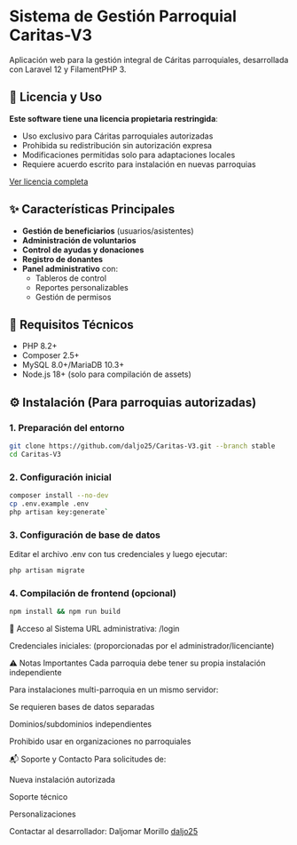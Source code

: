 # Sistema de Gestión Parroquial Caritas-V3

Aplicación web para la gestión integral de Cáritas parroquiales, desarrollada con Laravel 12 y FilamentPHP 3.

## 📜 Licencia y Uso
**Este software tiene una licencia propietaria restringida**:
- Uso exclusivo para Cáritas parroquiales autorizadas
- Prohibida su redistribución sin autorización expresa
- Modificaciones permitidas solo para adaptaciones locales
- Requiere acuerdo escrito para instalación en nuevas parroquias

[Ver licencia completa](LICENSE)

## ✨ Características Principales
- **Gestión de beneficiarios** (usuarios/asistentes)
- **Administración de voluntarios**
- **Control de ayudas y donaciones**
- **Registro de donantes**
- **Panel administrativo** con:
  - Tableros de control
  - Reportes personalizables
  - Gestión de permisos

## 🚀 Requisitos Técnicos
- PHP 8.2+
- Composer 2.5+
- MySQL 8.0+/MariaDB 10.3+
- Node.js 18+ (solo para compilación de assets)

## ⚙️ Instalación (Para parroquias autorizadas)

### 1. Preparación del entorno
```bash
git clone https://github.com/daljo25/Caritas-V3.git --branch stable
cd Caritas-V3
```
### 2. Configuración inicial
```bash
composer install --no-dev
cp .env.example .env
php artisan key:generate`
```
### 3. Configuración de base de datos
Editar el archivo .env con tus credenciales y luego ejecutar:
```bash
php artisan migrate
```
### 4. Compilación de frontend (opcional)
```bash
npm install && npm run build
```
🔐 Acceso al Sistema
URL administrativa: /login

Credenciales iniciales: (proporcionadas por el administrador/licenciante)

⚠️ Notas Importantes
Cada parroquia debe tener su propia instalación independiente

Para instalaciones multi-parroquia en un mismo servidor:

Se requieren bases de datos separadas

Dominios/subdominios independientes

Prohibido usar en organizaciones no parroquiales

📬 Soporte y Contacto
Para solicitudes de:

Nueva instalación autorizada

Soporte técnico

Personalizaciones

Contactar al desarrollador:
Daljomar Morillo [daljo25](https://github.com/daljo25)